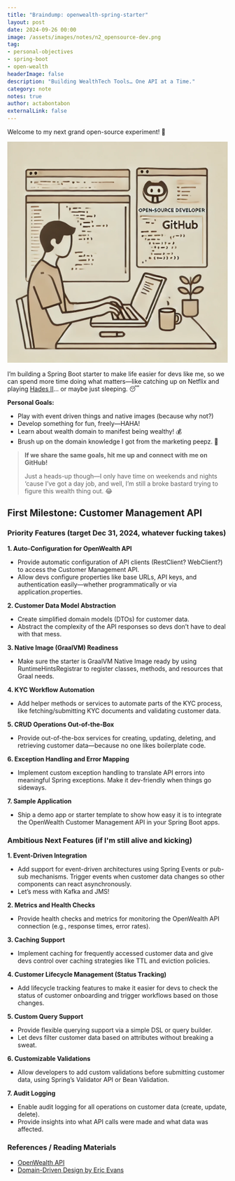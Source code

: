 ```yaml
---
title: "Braindump: openwealth-spring-starter"
layout: post
date: 2024-09-26 00:00
image: /assets/images/notes/n2_opensource-dev.png
tag: 
- personal-objectives
- spring-boot
- open-wealth
headerImage: false
description: "Building WealthTech Tools… One API at a Time."
category: note
notes: true
author: actabontabon
externalLink: false
---
```


Welcome to my next grand open-source experiment! 🎉

![Markdowm Image][0]

I’m building a Spring Boot starter to make life easier for devs like me, so we can spend more 
time doing what matters—like catching up on Netflix and playing 
[Hades II](https://store.steampowered.com/app/1145350/Hades_II/)... or maybe just sleeping. 😴

**Personal Goals:**
- Play with event driven things and native images (because why not?)
- Develop something for fun, freely—HAHA!
- Learn about wealth domain to manifest being wealthy! 💰
- Brush up on the domain knowledge I got from the marketing peepz. 🧠

> **If we share the same goals, hit me up and connect with me on GitHub!**
>
> Just a heads-up though—I only have time on weekends and nights ‘cause I’ve got a day job, and well, 
> I’m still a broke bastard trying to figure this wealth thing out. 😂

<div class="breaker"></div>

## First Milestone: Customer Management API

### Priority Features (target Dec 31, 2024, whatever fucking takes)

**1. Auto-Configuration for OpenWealth API**
   - Provide automatic configuration of API clients (RestClient? WebClient?) to access the Customer Management API.
   - Allow devs configure properties like base URLs, API keys, and authentication easily—whether programmatically or via application.properties.

**2. Customer Data Model Abstraction**
   - Create simplified domain models (DTOs) for customer data.
   - Abstract the complexity of the API responses so devs don’t have to deal with that mess.

**3. Native Image (GraalVM) Readiness**
   - Make sure the starter is GraalVM Native Image ready by using RuntimeHintsRegistrar to register classes, methods, and resources that Graal needs.

**4. KYC Workflow Automation**
   - Add helper methods or services to automate parts of the KYC process, like fetching/submitting KYC documents and validating customer data.

**5. CRUD Operations Out-of-the-Box**
   - Provide out-of-the-box services for creating, updating, deleting, and retrieving customer data—because no one likes boilerplate code.

**6. Exception Handling and Error Mapping**
   - Implement custom exception handling to translate API errors into meaningful Spring exceptions. Make it dev-friendly when things go sideways.

**7. Sample Application**
   - Ship a demo app or starter template to show how easy it is to integrate the OpenWealth Customer Management API in your Spring Boot apps.

### Ambitious Next Features (if I'm still alive and kicking)

**1. Event-Driven Integration**
   - Add support for event-driven architectures using Spring Events or pub-sub mechanisms. Trigger events when customer data changes so other components can react asynchronously.
   - Let’s mess with Kafka and JMS!

**2. Metrics and Health Checks**
   - Provide health checks and metrics for monitoring the OpenWealth API connection (e.g., response times, error rates).

**3. Caching Support**
   - Implement caching for frequently accessed customer data and give devs control over caching strategies like TTL and eviction policies.

**4. Customer Lifecycle Management (Status Tracking)**
   - Add lifecycle tracking features to make it easier for devs to check the status of customer onboarding and trigger workflows based on those changes.

**5. Custom Query Support**
   - Provide flexible querying support via a simple DSL or query builder. 
   - Let devs filter customer data based on attributes without breaking a sweat.

**6. Customizable Validations**
   - Allow developers to add custom validations before submitting customer data, using Spring’s Validator API or Bean Validation.

**7. Audit Logging**
   - Enable audit logging for all operations on customer data (create, update, delete). 
   - Provide insights into what API calls were made and what data was affected.

<div class="breaker"></div>

### References / Reading Materials
- [OpenWealth API](https://openwealth.ch)
- [Domain-Driven Design by Eric Evans](https://fabiofumarola.github.io/nosql/readingMaterial/Evans03.pdf)


[0]: /assets/images/notes/n2_opensource-dev.png

